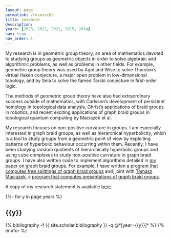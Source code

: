 ```yaml
---
layout: page
permalink: /research/
title: research
description:
years: [2023, 2022, 2021, 2015, 2014]
nav: true
nav_order: 1
---
```


My research is in geometric group theory, an area of mathematics devoted to studying groups as geometric objects in order to solve algebraic and algorithmic problems, as well as problems in other fields. For example, geometric group theory was used by Agol and Wise to solve Thurston’s virtual Haken conjecture, a major open problem in low-dimensional topology, and by Sela to solve the famed Tarski conjecture in first-order logic. 

The methods of geometric group theory have also had extraordinary success outside of mathematics, with Carlsson’s development of persistent homology in topological data analysis, Ghrist’s applications of braid groups in robotics, and recent exciting applications of graph braid groups in topological quantum computing by Maciazek et al.

<!-- My research focuses on non-positive curvature in groups. I am especially interested in groups acting on cube complexes, as well as hierarchical hyperbolicity, which is a tool to study groups from a geometric point of view by exploiting patterns of hyperbolic behaviour occurring within them. This tool applies to a wide range of groups, including: -->

<!-- right-angled Artin groups, right-angled Coxeter groups, and fundamental groups of special cube complexes;
- mapping class groups and Teichmüller space;
- 3-manifold groups containing no Nil or Sol components;
- graph products of hyperbolic groups;
- braid groups. -->

My research focuses on non-positive curvature in groups. I am especially interested in graph braid groups, as well as hierarchical hyperbolicity, which is a tool to study groups from a geometric point of view by exploiting patterns of hyperbolic behaviour occurring within them. Recently, I have been studying random quotients of hierarchically hyperbolic groups and using cube complexes to study non-positive curvature in graph braid groups. I have also written code to implement algorithms detailed in [my paper on graph braid groups](https://www.worldscientific.com/doi/epdf/10.1142/S0218196723500583). For example, I have written a [program that computes free splittings of graph braid groups](https://github.com/danberlyne/graph-braid-splitter) and, joint with [Tomasz Maciazek](https://research-information.bris.ac.uk/en/persons/tomasz-maciazek), a [program that computes presentations of graph braid groups](https://github.com/danberlyne/graph-braid-presenter).

A copy of my research statement is available [here](/assets/pdf/Research_statement.pdf).

<!-- _pages/publications.md -->
<div class="publications">

{%- for y in page.years %}
  <h2 class="year">{{y}}</h2>
  {% bibliography -f {{ site.scholar.bibliography }} -q @*[year={{y}}]* %}
{% endfor %}

</div>
